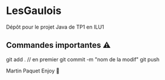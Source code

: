 # LesGaulois
Dépôt pour le projet Java de TP1 en ILU1

## Commandes importantes ⚠️
git add . // en premier
git commit -m "nom de la modif"
git push

Martin Paquet 
Enjoy 🍹
